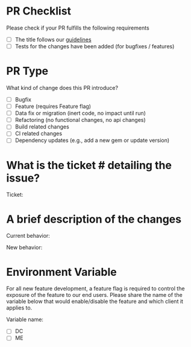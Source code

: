 # PR Checklist

Please check if your PR fulfills the following requirements
- [ ] The title follows our [guidelines](https://github.com/ideacrew/enroll/blob/trunk/CONTRIBUTING.md#commit
)
- [ ] Tests for the changes have been added (for bugfixes / features)

# PR Type
What kind of change does this PR introduce?

- [ ] Bugfix
- [ ] Feature (requires Feature flag)
- [ ] Data fix or migration (inert code, no impact until run)
- [ ] Refactoring (no functional changes, no api changes)
- [ ] Build related changes
- [ ] CI related changes
- [ ] Dependency updates (e.g., add a new gem or update version)

# What is the ticket # detailing the issue?

Ticket: 

# A brief description of the changes

Current behavior:

New behavior:

# Environment Variable

For all new feature development, a feature flag is required to control the exposure of the feature to our end users. Please share the name of the variable below that would enable/disable the feature and which client it applies to.

Variable name:

- [ ] DC
- [ ] ME
